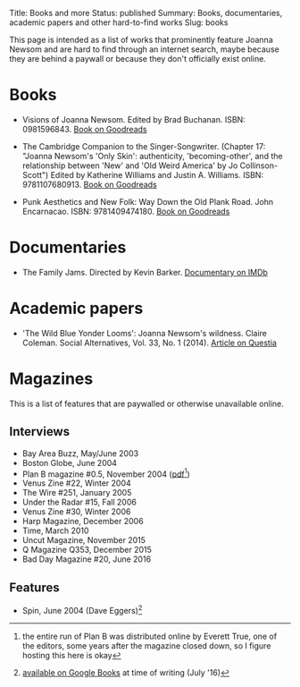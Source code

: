 Title: Books and more
Status: published
Summary: Books, documentaries, academic papers and other hard-to-find works
Slug: books

This page is intended as a list of works that prominently feature Joanna Newsom and are hard to find through an internet search, maybe because they are behind a paywall or because they don't officially exist online.

# Books #

  * Visions of Joanna Newsom. Edited by Brad Buchanan. ISBN: 0981596843. [Book on Goodreads][gr-voj]

  * The Cambridge Companion to the Singer-Songwriter. (Chapter 17: "Joanna Newsom's 'Only Skin': authenticity, 'becoming-other', and the relationship between 'New' and 'Old Weird America' by Jo Collinson-Scott") Edited by Katherine Williams and Justin A. Williams. ISBN: 9781107680913. [Book on Goodreads][gr-ccss]
  
  * Punk Aesthetics and New Folk: Way Down the Old Plank Road. John Encarnacao. ISBN: 9781409474180. [Book on Goodreads][gr-panf]

[gr-voj]:https://www.goodreads.com/book/show/7722143-visions-of-joanna-newsom
[gr-ccss]:https://www.goodreads.com/book/show/28148090-the-cambridge-companion-to-the-singer-songwriter
[gr-panf]:https://www.goodreads.com/book/show/18228170-punk-aesthetics-and-new-folk

# Documentaries #

  * The Family Jams. Directed by Kevin Barker. [Documentary on IMDb][imdb-fj]

[imdb-fj]: http://www.imdb.com/title/tt1600060/

# Academic papers #

 * 'The Wild Blue Yonder Looms': Joanna Newsom's wildness. Claire Coleman. Social Alternatives, Vol. 33, No. 1 (2014). [Article on Questia][questia-coleman]

[questia-coleman]: https://www.questia.com/library/journal/1P3-3340781411/the-wild-blue-yonder-looms-joanna-newsom-s-wildness

# Magazines #

This is a list of features that are paywalled or otherwise unavailable online.

## Interviews ##

 * Bay Area Buzz, May/June 2003
 * Boston Globe, June 2004
 * Plan B magazine #0.5, November 2004 ([pdf]({filename}/pdfs/planb-issue0.5.pdf)[^planb])
 * Venus Zine #22, Winter 2004
 * The Wire #251, January 2005
 * Under the Radar #15, Fall 2006
 * Venus Zine #30, Winter 2006
 * Harp Magazine, December 2006
 * Time, March 2010
 * Uncut Magazine, November 2015
 * Q Magazine Q353, December 2015
 * Bad Day Magazine #20, June 2016
 
## Features ##

 * Spin, June 2004 (Dave Eggers)[^spin]
 
[^planb]: the entire run of Plan B was distributed online by Everett True, one of the editors, some years after the magazine closed down, so I figure hosting this here is okay
[^spin]: [available on Google Books](https://books.google.co.uk/books?id=UAUQ04BGfpUC&lpg=PA60&ots=c2Zx8h9atL&dq=spin%20newsom%20eggers&pg=PA60#v=onepage&q&f=false) at time of writing (July '16)



